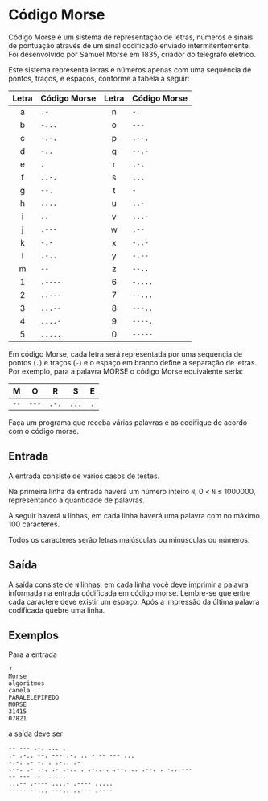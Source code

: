 # Código Morse

Código Morse é um sistema de representação de letras, números e sinais de 
pontuação através de um sinal codificado enviado intermitentemente. Foi 
desenvolvido por Samuel Morse em 1835, criador do telégrafo elétrico.

Este sistema representa letras e números apenas com uma sequência de pontos,
traços, e espaços, conforme a tabela a seguir:

| Letra | Código Morse | Letra | Código Morse |
| :---: | ------------ | :---: | ------------ |
| a     | `.-`         | n     | `-.`         |
| b     | `-...`       | o     | `---`        |
| c     | `-.-.`       | p     | `.--.`       |
| d     | `-..`        | q     | `--.-`       |
| e     | `.`          | r     | `.-.`        |
| f     | `..-.`       | s     | `...`        |
| g     | `--.`        | t     | `-`          |
| h     | `....`       | u     | `..-`        |
| i     | `..`         | v     | `...-`       |
| j     | `.---`       | w     | `.--`        |
| k     | `-.-`        | x     | `-..-`       |
| l     | `.-..`       | y     | `-.--`       |
| m     | `--`         | z     | `--..`       |
| 1     | `.----`      | 6     | `-....`      |
| 2     | `..---`      | 7     | `--...`      |
| 3     | `...--`      | 8     | `---..`      |
| 4     | `....-`      | 9     | `----.`      |
| 5     | `.....`      | 0     | `-----`      |

Em código Morse, cada letra será representada por uma sequencia de pontos 
(`.`) e traços (`-`) e o espaço em branco define a separação de letras. 
Por exemplo, para a palavra MORSE o código Morse equivalente seria:

| M    | O     | R     | S     | E   |
| :--: | :---: | :---: | :---: | :-: |
| `--` | `---` | `.-.` | `...` | `.` |

Faça um programa que receba várias palavras e as codifique de acordo com
o código morse.

## Entrada

A entrada consiste de vários casos de testes.

Na primeira linha da entrada haverá um número inteiro `N`, 0 < `N` ≤ 1000000,
representando a quantidade de palavras.

A seguir haverá `N` linhas, em cada linha haverá uma palavra com no máximo 
100 caracteres.

Todos os caracteres serão letras maiúsculas ou minúsculas ou números.

## Saída

A saída consiste de `N` linhas, em cada linha você deve imprimir a palavra 
informada na entrada códificada em código morse. Lembre-se que entre cada 
caractere deve existir um espaço. Após a impressão da última palavra 
codificada quebre uma linha.

## Exemplos

Para a entrada

    7
    Morse
    algoritmos
    canela
    PARALELEPIPEDO
    MORSE
    31415
    07821

a saída deve ser

    -- --- .-. ... .
    .- .-.. --. --- .-. .. - -- --- ...
    -.-. .- -. . .-.. .-
    .--. .- .-. .- .-.. . .-.. . .--. .. .--. . -.. ---
    -- --- .-. ... .
    ...-- .---- ....- .---- .....
    ----- --... ---.. ..--- .----